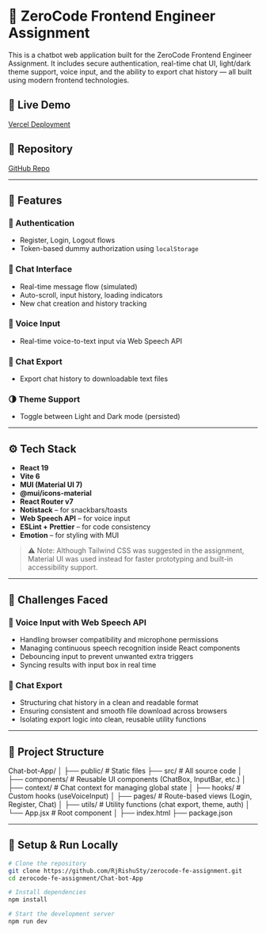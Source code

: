 # 🧠 ZeroCode Frontend Engineer Assignment

This is a chatbot web application built for the ZeroCode Frontend Engineer Assignment. It includes secure authentication, real-time chat UI, light/dark theme support, voice input, and the ability to export chat history — all built using modern frontend technologies.

## 🔗 Live Demo

[Vercel Deployment](https://zerocode-fe-assignment-black.vercel.app/)

## 📁 Repository

[GitHub Repo](https://github.com/RjRishuSty/zerocode-fe-assignment)

---

## 🚀 Features

### 🔐 Authentication
- Register, Login, Logout flows
- Token-based dummy authorization using `localStorage`

### 💬 Chat Interface
- Real-time message flow (simulated)
- Auto-scroll, input history, loading indicators
- New chat creation and history tracking

### 🎤 Voice Input
- Real-time voice-to-text input via Web Speech API

### 📁 Chat Export
- Export chat history to downloadable text files

### 🌗 Theme Support
- Toggle between Light and Dark mode (persisted)

---

## ⚙️ Tech Stack

- **React 19**
- **Vite 6**
- **MUI (Material UI 7)**
- **@mui/icons-material**
- **React Router v7**
- **Notistack** – for snackbars/toasts
- **Web Speech API** – for voice input
- **ESLint + Prettier** – for code consistency
- **Emotion** – for styling with MUI

> ⚠️ Note: Although Tailwind CSS was suggested in the assignment, Material UI was used instead for faster prototyping and built-in accessibility support.

---

## 🧠 Challenges Faced

### 🎤 Voice Input with Web Speech API
- Handling browser compatibility and microphone permissions
- Managing continuous speech recognition inside React components
- Debouncing input to prevent unwanted extra triggers
- Syncing results with input box in real time

### 📁 Chat Export
- Structuring chat history in a clean and readable format
- Ensuring consistent and smooth file download across browsers
- Isolating export logic into clean, reusable utility functions

---

## 📂 Project Structure

Chat-bot-App/
│
├── public/ # Static files
├── src/ # All source code
│ ├── components/ # Reusable UI components (ChatBox, InputBar, etc.)
│ ├── context/ # Chat context for managing global state
│ ├── hooks/ # Custom hooks (useVoiceInput)
│ ├── pages/ # Route-based views (Login, Register, Chat)
│ ├── utils/ # Utility functions (chat export, theme, auth)
│ └── App.jsx # Root component
│
├── index.html
├── package.json



---

## 🧪 Setup & Run Locally

```bash
# Clone the repository
git clone https://github.com/RjRishuSty/zerocode-fe-assignment.git
cd zerocode-fe-assignment/Chat-bot-App

# Install dependencies
npm install

# Start the development server
npm run dev
